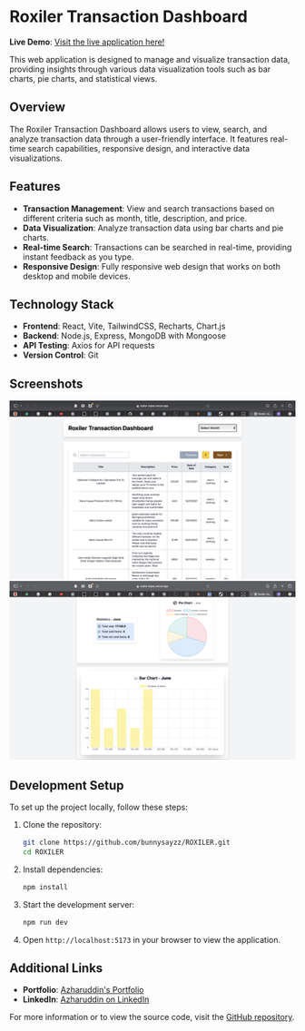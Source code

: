 # Roxiler Transaction Dashboard

**Live Demo**: [Visit the live application here!](https://roxiler-topaz.vercel.app)

This web application is designed to manage and visualize transaction data, providing insights through various data visualization tools such as bar charts, pie charts, and statistical views.

## Overview

The Roxiler Transaction Dashboard allows users to view, search, and analyze transaction data through a user-friendly interface. It features real-time search capabilities, responsive design, and interactive data visualizations.

## Features

- **Transaction Management**: View and search transactions based on different criteria such as month, title, description, and price.
- **Data Visualization**: Analyze transaction data using bar charts and pie charts.
- **Real-time Search**: Transactions can be searched in real-time, providing instant feedback as you type.
- **Responsive Design**: Fully responsive web design that works on both desktop and mobile devices.

## Technology Stack

- **Frontend**: React, Vite, TailwindCSS, Recharts, Chart.js
- **Backend**: Node.js, Express, MongoDB with Mongoose
- **API Testing**: Axios for API requests
- **Version Control**: Git

## Screenshots

![Dashboard View](scr1.png)
![Statistics View](scr2.png)

## Development Setup

To set up the project locally, follow these steps:

1. Clone the repository:
   ```bash
   git clone https://github.com/bunnysayzz/ROXILER.git
   cd ROXILER
   ```

2. Install dependencies:
   ```bash
   npm install
   ```

3. Start the development server:
   ```bash
   npm run dev
   ```

4. Open `http://localhost:5173` in your browser to view the application.

## Additional Links

- **Portfolio**: [Azharuddin's Portfolio](https://imazhar.vercel.app/)
- **LinkedIn**: [Azharuddin on LinkedIn](https://www.linkedin.com/in/azharuddindev)

For more information or to view the source code, visit the [GitHub repository](https://github.com/bunnysayzz/ROXILER.git).